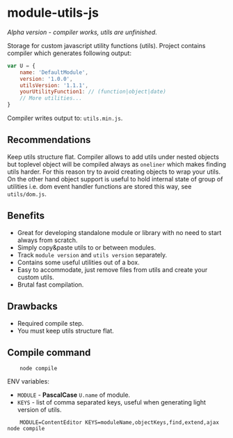# module-utils-js
*Alpha version - compiler works, utils are unfinished.*

Storage for custom javascript utility functions (utils).
Project contains compiler which generates following output:

```javascript
var U = {
    name: 'DefaultModule',
    version: '1.0.0',
    utilsVersion: '1.1.1',
    yourUtilityFunction1: // (function|object|date)
    // More utilities...
}
```

Compiler writes output to: `utils.min.js`.

## Recommendations
Keep utils structure flat. Compiler allows to add utils under nested objects
but toplevel object will be compiled always as `oneliner` which makes finding utils harder.
For this reason try to avoid creating objects to wrap your utils. On the other hand object support is useful to hold internal state of group of utilities i.e. dom event handler functions are stored this way, see `utils/dom.js`.

## Benefits
- Great for developing standalone module or library with no need to start always from scratch.
- Simply copy&paste utils to or between modules.
- Track `module version` and `utils version` separately.
- Contains some useful utilities out of a box.
- Easy to accommodate, just remove files from utils and create your custom utils.
- Brutal fast compilation.

## Drawbacks
- Required compile step.
- You must keep utils structure flat.

## Compile command
```
    node compile
```
ENV variables:
- `MODULE` - **PascalCase** `U.name` of module.
- `KEYS` - list of comma separated keys, useful when generating light version of utils.

```
    MODULE=ContentEditor KEYS=moduleName,objectKeys,find,extend,ajax node compile
```
